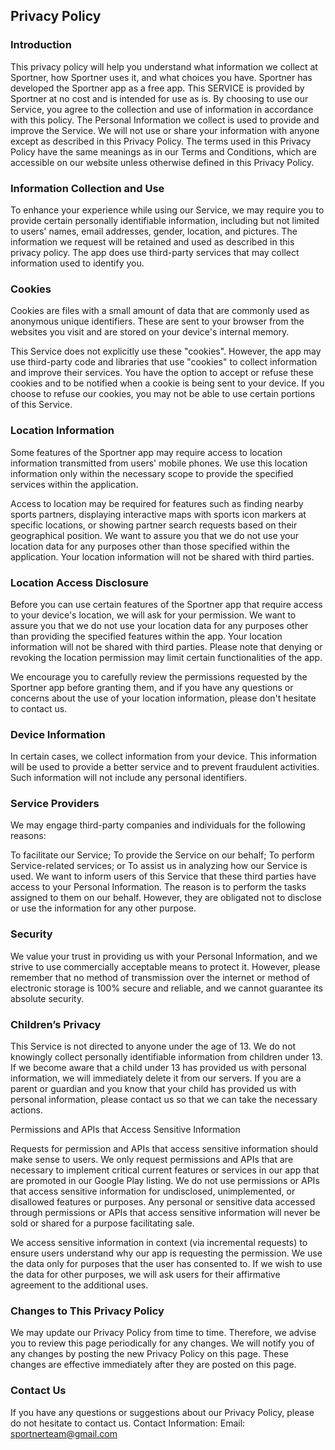 ## Privacy Policy
### Introduction

This privacy policy will help you understand what information we collect at Sportner, how Sportner uses it, and what choices you have. Sportner has developed the Sportner app as a free app. This SERVICE is provided by Sportner at no cost and is intended for use as is. By choosing to use our Service, you agree to the collection and use of information in accordance with this policy. The Personal Information we collect is used to provide and improve the Service. We will not use or share your information with anyone except as described in this Privacy Policy. The terms used in this Privacy Policy have the same meanings as in our Terms and Conditions, which are accessible on our website unless otherwise defined in this Privacy Policy.

### Information Collection and Use

To enhance your experience while using our Service, we may require you to provide certain personally identifiable information, including but not limited to users' names, email addresses, gender, location, and pictures. The information we request will be retained and used as described in this privacy policy. The app does use third-party services that may collect information used to identify you.

### Cookies

Cookies are files with a small amount of data that are commonly used as anonymous unique identifiers. These are sent to your browser from the websites you visit and are stored on your device's internal memory.

This Service does not explicitly use these "cookies". However, the app may use third-party code and libraries that use "cookies" to collect information and improve their services. You have the option to accept or refuse these cookies and to be notified when a cookie is being sent to your device. If you choose to refuse our cookies, you may not be able to use certain portions of this Service.

### Location Information

Some features of the Sportner app may require access to location information transmitted from users' mobile phones. We use this location information only within the necessary scope to provide the specified services within the application.

Access to location may be required for features such as finding nearby sports partners, displaying interactive maps with sports icon markers at specific locations, or showing partner search requests based on their geographical position. We want to assure you that we do not use your location data for any purposes other than those specified within the application. Your location information will not be shared with third parties.

### Location Access Disclosure

Before you can use certain features of the Sportner app that require access to your device's location, we will ask for your permission. We want to assure you that we do not use your location data for any purposes other than providing the specified features within the app. Your location information will not be shared with third parties. Please note that denying or revoking the location permission may limit certain functionalities of the app.

We encourage you to carefully review the permissions requested by the Sportner app before granting them, and if you have any questions or concerns about the use of your location information, please don't hesitate to contact us.

### Device Information

In certain cases, we collect information from your device. This information will be used to provide a better service and to prevent fraudulent activities. Such information will not include any personal identifiers.

### Service Providers

We may engage third-party companies and individuals for the following reasons:

To facilitate our Service; To provide the Service on our behalf; To perform Service-related services; or To assist us in analyzing how our Service is used. We want to inform users of this Service that these third parties have access to your Personal Information. The reason is to perform the tasks assigned to them on our behalf. However, they are obligated not to disclose or use the information for any other purpose.

### Security

We value your trust in providing us with your Personal Information, and we strive to use commercially acceptable means to protect it. However, please remember that no method of transmission over the internet or method of electronic storage is 100% secure and reliable, and we cannot guarantee its absolute security.

### Children’s Privacy

This Service is not directed to anyone under the age of 13. We do not knowingly collect personally identifiable information from children under 13. If we become aware that a child under 13 has provided us with personal information, we will immediately delete it from our servers. If you are a parent or guardian and you know that your child has provided us with personal information, please contact us so that we can take the necessary actions.

Permissions and APIs that Access Sensitive Information

Requests for permission and APIs that access sensitive information should make sense to users. We only request permissions and APIs that are necessary to implement critical current features or services in our app that are promoted in our Google Play listing. We do not use permissions or APIs that access sensitive information for undisclosed, unimplemented, or disallowed features or purposes. Any personal or sensitive data accessed through permissions or APIs that access sensitive information will never be sold or shared for a purpose facilitating sale.

We access sensitive information in context (via incremental requests) to ensure users understand why our app is requesting the permission. We use the data only for purposes that the user has consented to. If we wish to use the data for other purposes, we will ask users for their affirmative agreement to the additional uses.

### Changes to This Privacy Policy

We may update our Privacy Policy from time to time. Therefore, we advise you to review this page periodically for any changes. We will notify you of any changes by posting the new Privacy Policy on this page. These changes are effective immediately after they are posted on this page.

### Contact Us

If you have any questions or suggestions about our Privacy Policy, please do not hesitate to contact us. Contact Information: Email: sportnerteam@gmail.com
